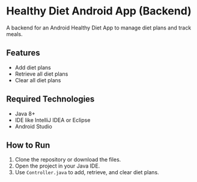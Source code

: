 # Healthy Diet Android App (Backend)

A backend for an Android Healthy Diet App to manage diet plans and track meals.

## Features
- Add diet plans
- Retrieve all diet plans
- Clear all diet plans

## Required Technologies
- Java 8+
- IDE like IntelliJ IDEA or Eclipse
- Android Studio

## How to Run
1. Clone the repository or download the files.
2. Open the project in your Java IDE.
3. Use `Controller.java` to add, retrieve, and clear diet plans.
